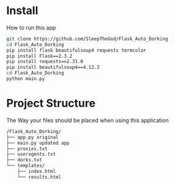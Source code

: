 # Install
How to run this app

```bash
git clone https://github.com/SleepTheGod/Flask_Auto_Dorking
cd Flask_Auto_Dorking
pip install flask beautifulsoup4 requests termcolor
pip install Flask==2.3.2
pip install requests==2.31.0
pip install beautifulsoup4==4.12.2
cd Flask_Auto_Dorking
python main.py
```
# Project Structure
The Way your files should be placed when using this application
```bash
/Flask_Auto_Dorking/
├── app.py original
├── main.py updated app
├── proxies.txt
├── useragents.txt
├── dorks.txt
└── templates/
    ├── index.html
    └── results.html
```
